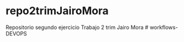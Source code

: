 # repo2trimJairoMora
Repositorio segundo ejercicio Trabajo 2 trim Jairo Mora
#   w o r k f l o w s - D E V O P S  
 